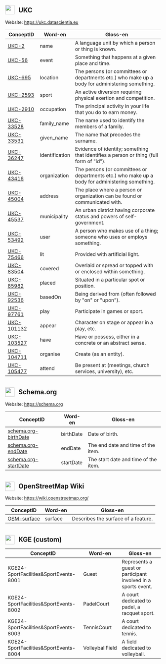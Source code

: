 ## <img src="https://ukc.datascientia.eu/favicon.ico" width="30" style="position: relative; top: 6px; margin-right: 8px;" /> UKC

Website: https://ukc.datascientia.eu

<table>
    <thead>
        <tr>
            <th>ConceptID</th>
            <th>Word-en</th>
            <th>Gloss-en</th>
        </tr>
    </thead>
    <tbody>
        <tr>
            <td><a href="https://ukc.datascientia.eu/api/ukc/concepts?conceptId=2">UKC-2</a></td>
            <td>name</td>
            <td>A language unit by which a person or thing is known.</td>
        </tr>
        <tr>
            <td><a href="https://ukc.datascientia.eu/api/ukc/concepts?conceptId=56">UKC-56</a></td>
            <td>event</td>
            <td>Something that happens at a given place and time.</td>
        </tr>
        <tr>
            <td><a href="https://ukc.datascientia.eu/api/ukc/concepts?conceptId=695">UKC-695</a></td>
            <td>location</td>
            <td>The persons (or committees or departments etc.) who make up a body for administering something.</td>
        </tr>
        <tr>
            <td><a href="https://ukc.datascientia.eu/api/ukc/concepts?conceptId=2593">UKC-2593</a></td>
            <td>sport</td>
            <td>An active diversion requiring physical exertion and competition.</td>
        </tr>
        <tr>
            <td><a href="https://ukc.datascientia.eu/api/ukc/concepts?conceptId=2910">UKC-2910</a></td>
            <td>occupation</td>
            <td>The principal activity in your life that you do to earn money.</td>
        </tr>
        <tr>
            <td><a href="https://ukc.datascientia.eu/api/ukc/concepts?conceptId=33528">UKC-33528</a></td>
            <td>family_name</td>
            <td>The name used to identify the members of a family.</td>
        </tr>
        <tr>
            <td><a href="https://ukc.datascientia.eu/api/ukc/concepts?conceptId=33531">UKC-33531</a></td>
            <td>given_name</td>
            <td>The name that precedes the surname.</td>
        </tr>
        <tr>
            <td><a href="https://ukc.datascientia.eu/api/ukc/concepts?conceptId=36247">UKC-36247</a></td>
            <td>identification</td>
            <td>Evidence of identity; something that identifies a person or thing (full form of "id").</td>
        </tr>
        <tr>
            <td><a href="https://ukc.datascientia.eu/api/ukc/concepts?conceptId=43416">UKC-43416</a></td>
            <td>organization</td>
            <td>The persons (or committees or departments etc.) who make up a body for administering something.</td>
        </tr>
        <tr>
            <td><a href="https://ukc.datascientia.eu/api/ukc/concepts?conceptId=45004">UKC-45004</a></td>
            <td>address</td>
            <td>The place where a person or organization can be found or communicated with.</td>
        </tr>
        <tr>
            <td><a href="https://ukc.datascientia.eu/api/ukc/concepts?conceptId=45537">UKC-45537</a></td>
            <td>municipality</td>
            <td>An urban district having corporate status and powers of self-government.</td>
        </tr>
        <tr>
            <td><a href="https://ukc.datascientia.eu/api/ukc/concepts?conceptId=53492">UKC-53492</a></td>
            <td>user</td>
            <td>A person who makes use of a thing; someone who uses or employs something.</td>
        </tr>
        <tr>
            <td><a href="https://ukc.datascientia.eu/api/ukc/concepts?conceptId=75466">UKC-75466</a></td>
            <td>lit</td>
            <td>Provided with artificial light.</td>
        </tr>
        <tr>
            <td><a href="https://ukc.datascientia.eu/api/ukc/concepts?conceptId=83504">UKC-83504</a></td>
            <td>covered</td>
            <td>Overlaid or spread or topped with or enclosed within something.</td>
        </tr>
        <tr>
            <td><a href="https://ukc.datascientia.eu/api/ukc/concepts?conceptId=85982">UKC-85982</a></td>
            <td>placed</td>
            <td>Situated in a particular spot or position.</td>
        </tr>
        <tr>
            <td><a href="https://ukc.datascientia.eu/api/ukc/concepts?conceptId=92536">UKC-92536</a></td>
            <td>basedOn</td>
            <td>Being derived from (often followed by "on" or "upon").</td>
        </tr>
        <tr>
            <td><a href="https://ukc.datascientia.eu/api/ukc/concepts?conceptId=97761">UKC-97761</a></td>
            <td>play</td>
            <td>Participate in games or sport.</td>
        </tr>
        <tr>
            <td><a href="https://ukc.datascientia.eu/api/ukc/concepts?conceptId=101132">UKC-101132</a></td>
            <td>appear</td>
            <td>Character on stage or appear in a play, etc.</td>
        </tr>
        <tr>
            <td><a href="https://ukc.datascientia.eu/api/ukc/concepts?conceptId=103527">UKC-103527</a></td>
            <td>have</td>
            <td>Have or possess, either in a concrete or an abstract sense.</td>
        </tr>
        <tr>
            <td><a href="https://ukc.datascientia.eu/api/ukc/concepts?conceptId=104711">UKC-104711</a></td>
            <td>organise</td>
            <td>Create (as an entity).</td>
        </tr>
        <tr>
            <td><a href="https://ukc.datascientia.eu/api/ukc/concepts?conceptId=105477">UKC-105477</a></td>
            <td>attend</td>
            <td>Be present at (meetings, church services, university), etc.</td>
        </tr>
    </tbody>
</table>


## <img src="https://schema.org/docs/favicon.ico" width="30" style="position: relative; top: 8px; margin-right: 8px;" /> Schema.org

Website: https://schema.org

<table>
    <thead>
        <tr>
            <th>ConceptID</th>
            <th>Word-en</th>
            <th>Gloss-en</th>
        </tr>
    </thead>
    <tbody>
        <tr>
            <td><a href="https://schema.org/birthDate">schema.org-birthDate</a></td>
            <td>birthDate</td>
            <td>Date of birth.</td>
        </tr>
        <tr>
            <td><a href="https://schema.org/endDate">schema.org-endDate</a></td>
            <td>endDate</td>
            <td>The end date and time of the item.</td>
        </tr>
        <tr>
            <td><a href="https://schema.org/startDate">schema.org-startDate</a></td>
            <td>startDate</td>
            <td>The start date and time of the item.</td>
        </tr>
    </tbody>
</table>

## <img src="https://wiki.openstreetmap.org/osm_logo_wiki.png" width="30" style="position: relative; top: 8px; margin-right: 8px;" /> OpenStreetMap Wiki

Website: https://wiki.openstreetmap.org/

<table>
    <thead>
        <tr>
            <th>ConceptID</th>
            <th>Word-en</th>
            <th>Gloss-en</th>
        </tr>
    </thead>
    <tbody>
        <tr>
            <td><a href="https://wiki.openstreetmap.org/wiki/Key:surface">OSM-surface</a></td>
            <td>surface</td>
            <td>Describes the surface of a feature.</td>
        </tr>
    </tbody>
</table>

## <img src="https://pbs.twimg.com/profile_images/1096321296026226688/zKYgpJtn_400x400.png" width="30" style="position: relative; top: 8px; margin-right: 8px;" /> KGE (custom)

<table>
    <thead>
        <tr>
            <th>ConceptID</th>
            <th>Word-en</th>
            <th>Gloss-en</th>
        </tr>
    </thead>
    <tbody>
        <tr>
            <td>KGE24-SportFacilities&SportEvents-8001</td>
            <td>Guest</td>
            <td>Represents a guest or participant involved in a sports event.</td>
        </tr>
        <tr>
            <td>KGE24-SportFacilities&SportEvents-8002</td>
            <td>PadelCourt</td>
            <td>A court dedicated to padel, a racquet sport.</td>
        </tr>
        <tr>
            <td>KGE24-SportFacilities&SportEvents-8003</td>
            <td>TennisCourt</td>
            <td>A court dedicated to tennis.</td>
        </tr>
        <tr>
            <td>KGE24-SportFacilities&SportEvents-8004</td>
            <td>VolleyballField</td>
            <td>A field dedicated to volleyball.</td>
        </tr>
    </tbody>
</table>
